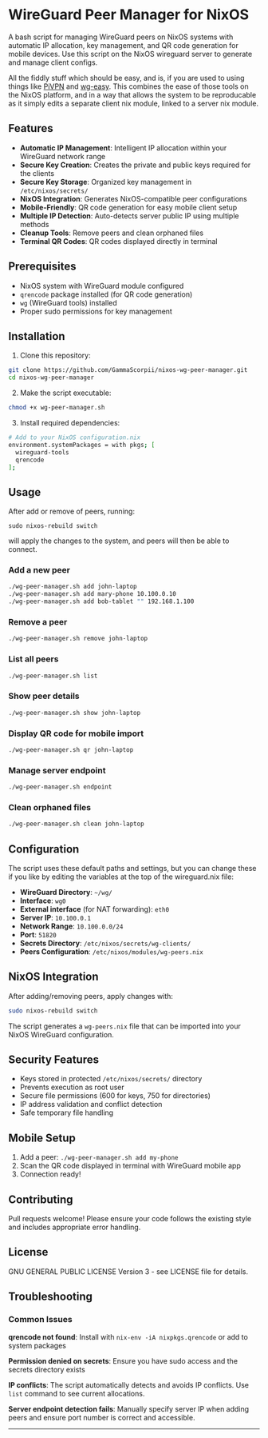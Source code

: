 # WireGuard Peer Manager for NixOS

A bash script for managing WireGuard peers on NixOS systems with automatic IP allocation, key management, and QR code generation for mobile devices. Use this script on the NixOS wireguard server to generate and manage client configs.

All the fiddly stuff which should be easy, and is, if you are used to using things like [PiVPN](https://github.com/pivpn/pivpn) and [wg-easy](https://github.com/wg-easy/wg-easy). This combines the ease of those tools on the NixOS platform, and in a way that allows the system to be reproducable as it simply edits a separate client nix module, linked to a server nix module.

## Features

- **Automatic IP Management**: Intelligent IP allocation within your WireGuard network range
- **Secure Key Creation**: Creates the private and public keys required for the clients
- **Secure Key Storage**: Organized key management in `/etc/nixos/secrets/`
- **NixOS Integration**: Generates NixOS-compatible peer configurations
- **Mobile-Friendly**: QR code generation for easy mobile client setup
- **Multiple IP Detection**: Auto-detects server public IP using multiple methods
- **Cleanup Tools**: Remove peers and clean orphaned files
- **Terminal QR Codes**: QR codes displayed directly in terminal

## Prerequisites

- NixOS system with WireGuard module configured
- `qrencode` package installed (for QR code generation)
- `wg` (WireGuard tools) installed
- Proper sudo permissions for key management

## Installation

1. Clone this repository:
```bash
git clone https://github.com/GammaScorpii/nixos-wg-peer-manager.git
cd nixos-wg-peer-manager
```

2. Make the script executable:
```bash
chmod +x wg-peer-manager.sh
```

3. Install required dependencies:
```bash
# Add to your NixOS configuration.nix
environment.systemPackages = with pkgs; [
  wireguard-tools
  qrencode
];
```

## Usage

After add or remove of peers, running:

```
sudo nixos-rebuild switch
```

will apply the changes to the system, and peers will then be able to connect.

### Add a new peer
```bash
./wg-peer-manager.sh add john-laptop
./wg-peer-manager.sh add mary-phone 10.100.0.10
./wg-peer-manager.sh add bob-tablet "" 192.168.1.100
```

### Remove a peer
```bash
./wg-peer-manager.sh remove john-laptop
```

### List all peers
```bash
./wg-peer-manager.sh list
```

### Show peer details
```bash
./wg-peer-manager.sh show john-laptop
```

### Display QR code for mobile import
```bash
./wg-peer-manager.sh qr john-laptop
```

### Manage server endpoint
```bash
./wg-peer-manager.sh endpoint
```

### Clean orphaned files
```bash
./wg-peer-manager.sh clean john-laptop
```

## Configuration

The script uses these default paths and settings, but you can change these if you like by editing the variables at the top of the wireguard.nix file:
- **WireGuard Directory**: `~/wg/`
- **Interface**: `wg0`
- **External interface** (for NAT forwarding): `eth0`
- **Server IP**: `10.100.0.1`
- **Network Range**: `10.100.0.0/24`
- **Port**: `51820`
- **Secrets Directory**: `/etc/nixos/secrets/wg-clients/`
- **Peers Configuration**: `/etc/nixos/modules/wg-peers.nix`

## NixOS Integration

After adding/removing peers, apply changes with:
```bash
sudo nixos-rebuild switch
```

The script generates a `wg-peers.nix` file that can be imported into your NixOS WireGuard configuration.

## Security Features

- Keys stored in protected `/etc/nixos/secrets/` directory
- Prevents execution as root user
- Secure file permissions (600 for keys, 750 for directories)
- IP address validation and conflict detection
- Safe temporary file handling

## Mobile Setup

1. Add a peer: `./wg-peer-manager.sh add my-phone`
2. Scan the QR code displayed in terminal with WireGuard mobile app
3. Connection ready!

## Contributing

Pull requests welcome! Please ensure your code follows the existing style and includes appropriate error handling.

## License

GNU GENERAL PUBLIC LICENSE Version 3 - see LICENSE file for details.

## Troubleshooting

### Common Issues

**qrencode not found**: Install with `nix-env -iA nixpkgs.qrencode` or add to system packages

**Permission denied on secrets**: Ensure you have sudo access and the secrets directory exists

**IP conflicts**: The script automatically detects and avoids IP conflicts. Use `list` command to see current allocations.

**Server endpoint detection fails**: Manually specify server IP when adding peers and ensure port number is correct and accessible.

---
